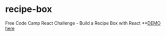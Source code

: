 # recipe-box
Free Code Camp React Challenge - Build a Recipe Box with React   **[DEMO here](https://ziweidream.github.io/recipe-box/)
